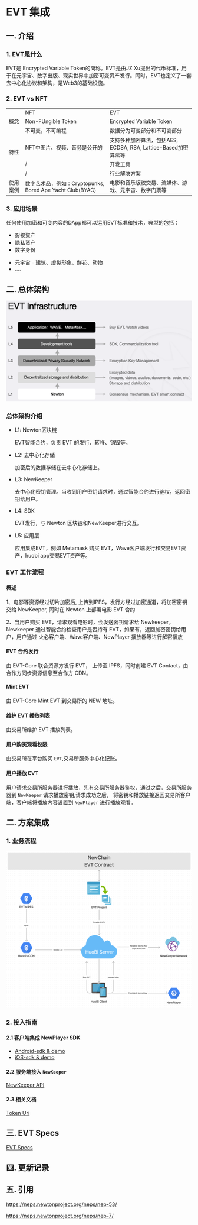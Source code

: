 # EVT 集成

## 一. 介绍

### 1. EVT是什么

EVT是 Encrypted Variable Token的简称。EVT是由JZ Xu提出的代币标准，用于在元宇宙、数字出版、现实世界中加密可变资产发行。同时，EVT也定义了一套去中心化协议和架构，是Web3的基础设施。



### 2. EVT vs NFT

<table>
  <tr>
    <td></td>
    <td>NFT</td>
    <td>EVT</td>
  </tr>
  <tr>
    <td>概念</td>
    <td>Non-FUngible Token</td>
    <td>Encrypted Variable Token</td>
  </tr>
  <tr>
    <td rowspan = 4>特性</td>
    <td>不可变，不可编程</td>
    <td>数据分为可变部分和不可变部分</td>
  </tr>
  <tr>
    <td>NFT中图片、视频、音频是公开的</td>
    <td>支持多种加密算法，包括AES, ECDSA, RSA, Lattice-Based加密算法等</td>
  </tr>
  <tr>
    <td>/</td>
    <td>开发工具</td>
  </tr>
  <tr>
    <td>/</td>
    <td>行业解决方案</td>
  </tr>
  <tr>
    <td>使用案例</td>
    <td>数字艺术品，例如：Cryptopunks, Bored Ape Yacht Club(BYAC)</td>
    <td>电影和音乐版权交易、流媒体、游戏、元宇宙、数字门票等</td>
  </tr>
</table>


### 3. 应用场景

任何使用加密和可变内容的DApp都可以运用EVT标准和技术，典型的包括：

* 影视资产
* 隐私资产
* 数字身份

- 元宇宙 - 建筑、虚拟形象、鲜花、动物
- ....



## 二. 总体架构

![evt-infrastructure](../res/evt-infrastructure.png)

### 总体架构介绍

* L1: Newton区块链

  EVT智能合约，负责 EVT 的发行、转移、销毁等。

* L2: 去中心化存储

  加密后的数据存储在去中心化存储上。

* L3: NewKeeper

  去中心化密钥管理。当收到用户密钥请求时，通过智能合约进行鉴权，返回密钥给用户。

* L4: SDK

  EVT发行，与 Newton 区块链和NewKeeper进行交互。

* L5: 应用层

  应用集成EVT，例如 Metamask 购买 EVT，Wave客户端发行和交易EVT资产，huobi app交易EVT资产等。



### EVT 工作流程
#### 概述

1、电影等资源经过切片加密后, 上传到IPFS，发行方经过加密通道，将加密密钥交给 NewKeeper, 同时在 Newton 上部署电影 EVT 合约

2、当用户购买 EVT，请求观看电影时，会发送密钥请求给 Newkeeper，Newkeeper 通过智能合约检查用户是否持有 EVT，如果有，返回加密密钥给用户，用户通过 火必客户端、Wave客户端、NewPlayer 播放器等进行解密播放


#### EVT 合约发行

由 EVT-Core 联合资源方发行 EVT， 上传至 IPFS，同时创建 EVT Contact，由合作方同步资源信息至合作方 CDN。


#### Mint EVT

由 EVT-Core Mint EVT 到交易所的 NEW 地址。


#### 维护 EVT 播放列表

由交易所维护 EVT 播放列表。


#### 用户购买观看权限

由交易所在平台购买 `EVT`,交易所服务中心化记账。


#### 用户播放 EVT

用户请求交易所服务器进行播放，先有交易所服务器鉴权，通过之后，交易所服务器到 `NewKeeper` 请求播放密钥,请求成功之后，
将密钥和播放链接返回交易所客户端，客户端将播放内容设置到 `NewPlayer` 进行播放观看。

## 二. 方案集成

### 1. 业务流程
![huobi_evt](../res/huobi_evt.png)

### 2. 接入指南


#### 2.1 客户端集成 NewPlayer SDK

- [Android-sdk & demo](https://gitlab.weinvent.org/wave/business/wave-websites/evt-player-android)
- [iOS-sdk & demo](https://gitlab.weinvent.org/wave/business/wave-websites/evt-player-ios)

#### 2.2 服务端接入 `NewKeeper`

[NewKeeper API](newkeeper-api.md)

#### 2.3 相关文档

[Token Uri](tokenUri.md)

## 三. EVT Specs

[EVT Specs](evt-specs.md)

## 四. 更新记录

## 五. 引用

https://neps.newtonproject.org/neps/nep-53/

https://neps.newtonproject.org/neps/nep-7/